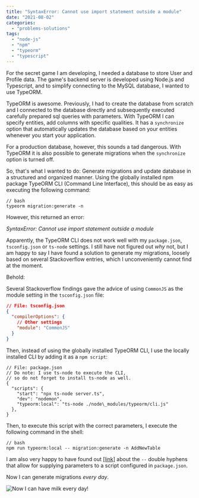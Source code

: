 ```yaml
---
title: "SyntaxError: Cannot use import statement outside a module"
date: "2021-08-02"
categories: 
  - "problems-solutions"
tags: 
  - "node-js"
  - "npm"
  - "typeorm"
  - "typescript"
---
```


For the secret game I am developing, I needed a database to store User and Profile data. The game's backend server is developed using Node.js and Typescript, and to simplify connecting to the MySQL database, I wanted to use TypeORM.

TypeORM is awesome. Previously, I had to create the database from scratch and I connected to the database directly and subsequently executed carefully prepared sql queries with parameters. With TypeORM I can specify entities, add columns with specific qualities. It has a `synchronize` option that automatically updates the database based on your entities whenever you start your application.

For a production database, however, this sounds a tad dangerous. With TypeORM it is also possible to generate migrations when the `synchronize` option is turned off.

So, that's what I wanted to do: Generate migrations and update database in a structured and organized manner. Using the globally installed npm package TypeORM CLI (Command Line Interface), this should be as easy as executing the following command:

```generic
// bash
typeorm migration:generate -n
```

However, this returned an error:

_SyntaxError: Cannot use import statement outside a module_

Apparently, the TypeORM CLI does not work well with my `package.json`, `tsconfig.json` or `ts-node` settings. I still have not figured out _why_ not, but I am happy to say I have found a solution to generate my migrations, loosely based on several Stackoverflow entries, which I unconveniently cannot find at the moment.

Behold:

Several Stackoverflow findings gave the advice of using `CommonJS` as the module setting in the `tsconfig.json` file:

```json
// File: tsconfig.json
{
  "compilerOptions": {
    // Other settings
    "module": "CommonJS"
  }
}
```

Then, instead of using the globally installed TypeORM CLI, I use the locally installed CLI by adding it as a `npm script`:

```generic
// File: package.json
// Do note: I use ts-node to execute the CLI,
// so do not forget to install ts-node as well.
{
  "scripts": {
    "start": "npx ts-node server.ts",
    "dev": "nodemon",
    "typeorm:local": "ts-node ./node\_modules/typeorm/cli.js"
  },
}
```

Then, to execute this script with the correct parameters, I execute the following command in the shell:

```generic
// bash
npm run typeorm:local -- migration:generate -n AddNewTable
```

I am also very happy to have found out [\[link\]](https://stackoverflow.com/a/14404223/4496102) about the `--` double hyphens that allow for supplying parameters to a script configured in `package.json`.

Now I can generate migrations _every day_.

![Now I can have milk every day!](https://media1.tenor.com/images/cc6f2e0211d93a0e9c4241c13e5ff346/tenor.gif?itemid=4980396)
